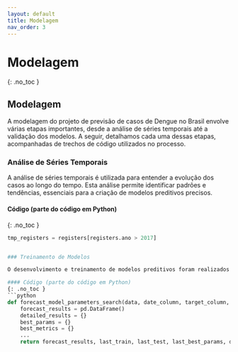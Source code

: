 ```yaml
---
layout: default
title: Modelagem
nav_order: 3
---
```


# Modelagem
{: .no_toc }

## Modelagem

A modelagem do projeto de previsão de casos de Dengue no Brasil envolve várias etapas importantes, desde a análise de séries temporais até a validação dos modelos. A seguir, detalhamos cada uma dessas etapas, acompanhadas de trechos de código utilizados no processo.

### Análise de Séries Temporais

A análise de séries temporais é utilizada para entender a evolução dos casos ao longo do tempo. Esta análise permite identificar padrões e tendências, essenciais para a criação de modelos preditivos precisos.

#### Código (parte do código em Python)
{: .no_toc }
```python
tmp_registers = registers[registers.ano > 2017]


### Treinamento de Modelos

O desenvolvimento e treinamento de modelos preditivos foram realizados utilizando algoritmos como o Prophet. Este algoritmo é eficaz na previsão de séries temporais e foi escolhido por sua capacidade de lidar com sazonalidade e efeitos de feriados.

#### Código (parte do código em Python)
{: .no_toc }
```python
def forecast_model_parameters_search(data, date_column, target_column, forecast_periods, groupby_columns, n, param_grid, interval_width):
    forecast_results = pd.DataFrame()
    detailed_results = {}
    best_params = {}
    best_metrics = {}
    ...
    return forecast_results, last_train, last_test, last_best_params, detailed_results, last_model, last_future, best_params, best_metrics

